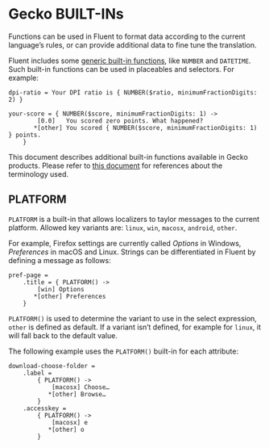 # Gecko BUILT-INs

Functions can be used in Fluent to format data according to the current language’s rules, or can provide additional data to fine tune the translation.

Fluent includes some [generic built-in functions](http://projectfluent.org/fluent/guide/functions.html#built-in-functions), like `NUMBER` and `DATETIME`. Such built-in functions can be used in placeables and selectors. For example:

```PROPERTIES
dpi-ratio = Your DPI ratio is { NUMBER($ratio, minimumFractionDigits: 2) }

your-score = { NUMBER($score, minimumFractionDigits: 1) ->
        [0.0]   You scored zero points. What happened?
       *[other] You scored { NUMBER($score, minimumFractionDigits: 1) } points.
    }
```

This document describes additional built-in functions available in Gecko products. Please refer to [this document](basic_syntax.md) for references about the terminology used.

## PLATFORM

`PLATFORM` is a built-in that allows localizers to taylor messages to the current platform. Allowed key variants are: `linux`, `win`, `macosx`, `android`, `other`.

For example, Firefox settings are currently called *Options* in Windows, *Preferences* in macOS and Linux. Strings can be differentiated in Fluent by defining a message as follows:

```PROPERTIES
pref-page =
    .title = { PLATFORM() ->
        [win] Options
       *[other] Preferences
    }
```

`PLATFORM()` is used to determine the variant to use in the select expression, `other` is defined as default. If a variant isn’t defined, for example for `linux`, it will fall back to the default value.

The following example uses the `PLATFORM()` built-in for each attribute:

```PROPERTIES
download-choose-folder =
    .label =
        { PLATFORM() ->
            [macosx] Choose…
           *[other] Browse…
        }
    .accesskey =
        { PLATFORM() ->
            [macosx] e
           *[other] o
        }
```

